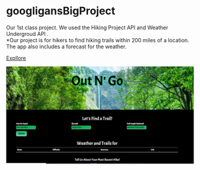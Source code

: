 # googligansBigProject
Our 1st class project.  We used the Hiking Project API and Weather Undergroud API .  
*Our project is for hikers to find hiking trails within 200 miles of a location. The app also includes a forecast for the weather.

[Expllore](https://kimberlyhoward.github.io/googligansHikingProject/)

![Screen Shot](/pictures/OutNGo.PNG)

